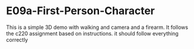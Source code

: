 # E09a-First-Person-Character

This is a simple 3D demo with walking and camera and a firearm. It follows the c220 assignment based on instructions. it should follow everything correctly